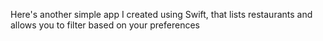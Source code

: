 Here's another simple app I created using Swift, that lists restaurants and allows you to filter based on your preferences

